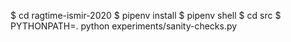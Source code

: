 $ cd ragtime-ismir-2020
$ pipenv install
$ pipenv shell
$ cd src
$ PYTHONPATH=. python experiments/sanity-checks.py 

